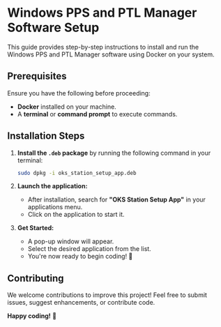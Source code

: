 # Windows PPS and PTL Manager Software Setup

This guide provides step-by-step instructions to install and run the Windows PPS and PTL Manager software using Docker on your system.

## Prerequisites  
Ensure you have the following before proceeding:
- **Docker** installed on your machine.  
- A **terminal** or **command prompt** to execute commands.  

## Installation Steps  

1. **Install the `.deb` package** by running the following command in your terminal:  
   ```bash
   sudo dpkg -i oks_station_setup_app.deb
   ```  

2. **Launch the application:**  
   - After installation, search for **"OKS Station Setup App"** in your applications menu.  
   - Click on the application to start it.  

3. **Get Started:**  
   - A pop-up window will appear.  
   - Select the desired application from the list.  
   - You're now ready to begin coding! 🚀  

## Contributing  
We welcome contributions to improve this project! Feel free to submit issues, suggest enhancements, or contribute code.  

**Happy coding!** 🎉

